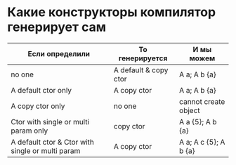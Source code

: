 # Какие конструкторы компилятор генерирует сам

| Если определили                                  | То генерируется       | И мы можем            |
| ------------------------------------------------ | --------------------- | --------------------- |
| no one                                           | A default & copy ctor | A a; A b {a}          |
| A default ctor only                              | A copy ctor           | A a; A b {a}          |
| A copy ctor only                                 | no one                | cannot create object  |
| Ctor with single or multi param only             | copy ctor             | A a {5}; A b {a}      |
| A default ctor & Ctor with single or multi param | A copy ctor           | A a; A c {5}; A b {a} |
